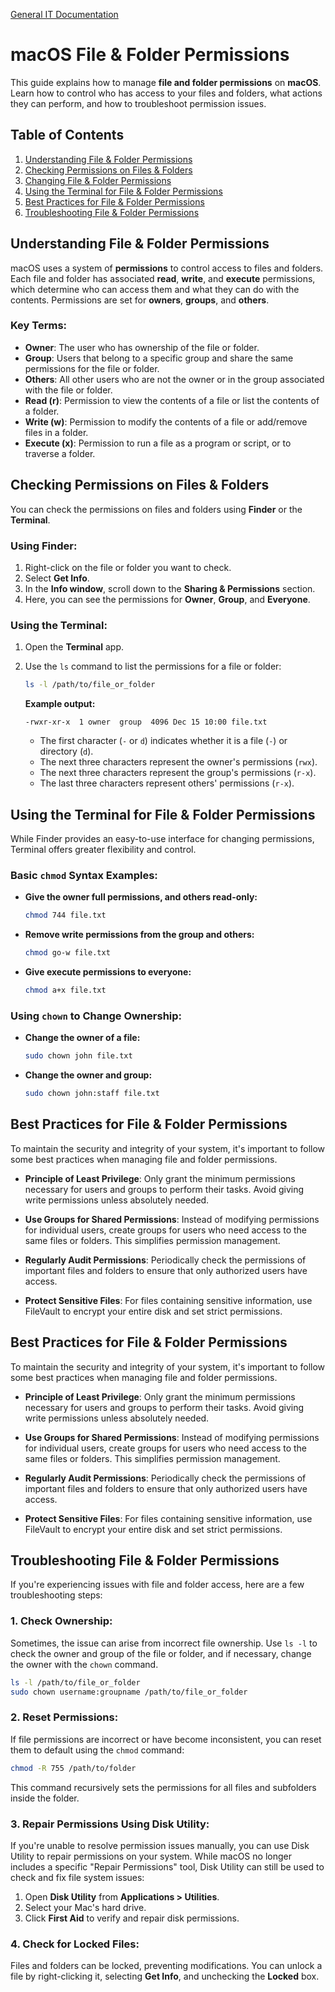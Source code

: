 [General IT Documentation](../README.md)
# macOS File & Folder Permissions

This guide explains how to manage **file and folder permissions** on **macOS**. Learn how to control who has access to your files and folders, what actions they can perform, and how to troubleshoot permission issues.

## Table of Contents

1. [Understanding File & Folder Permissions](#understanding-file--folder-permissions)
2. [Checking Permissions on Files & Folders](#checking-permissions-on-files--folders)
3. [Changing File & Folder Permissions](#changing-file--folder-permissions)
4. [Using the Terminal for File & Folder Permissions](#using-the-terminal-for-file--folder-permissions)
5. [Best Practices for File & Folder Permissions](#best-practices-for-file--folder-permissions)
6. [Troubleshooting File & Folder Permissions](#troubleshooting-file--folder-permissions)

## Understanding File & Folder Permissions

macOS uses a system of **permissions** to control access to files and folders. Each file and folder has associated **read**, **write**, and **execute** permissions, which determine who can access them and what they can do with the contents. Permissions are set for **owners**, **groups**, and **others**.

### Key Terms:
- **Owner**: The user who has ownership of the file or folder.
- **Group**: Users that belong to a specific group and share the same permissions for the file or folder.
- **Others**: All other users who are not the owner or in the group associated with the file or folder.
- **Read (r)**: Permission to view the contents of a file or list the contents of a folder.
- **Write (w)**: Permission to modify the contents of a file or add/remove files in a folder.
- **Execute (x)**: Permission to run a file as a program or script, or to traverse a folder.

## Checking Permissions on Files & Folders

You can check the permissions on files and folders using **Finder** or the **Terminal**.

### Using Finder:
1. Right-click on the file or folder you want to check.
2. Select **Get Info**.
3. In the **Info window**, scroll down to the **Sharing & Permissions** section.
4. Here, you can see the permissions for **Owner**, **Group**, and **Everyone**.

### Using the Terminal:
1. Open the **Terminal** app.
2. Use the `ls` command to list the permissions for a file or folder:

   ```bash
   ls -l /path/to/file_or_folder
   ```

   **Example output:**

   ```
   -rwxr-xr-x  1 owner  group  4096 Dec 15 10:00 file.txt
   ```

   - The first character (`-` or `d`) indicates whether it is a file (`-`) or directory (`d`).
   - The next three characters represent the owner's permissions (`rwx`).
   - The next three characters represent the group's permissions (`r-x`).
   - The last three characters represent others' permissions (`r-x`).

## Using the Terminal for File & Folder Permissions

While Finder provides an easy-to-use interface for changing permissions, Terminal offers greater flexibility and control.

### Basic `chmod` Syntax Examples:

- **Give the owner full permissions, and others read-only:**

  ```bash
  chmod 744 file.txt
  ```

- **Remove write permissions from the group and others:**

  ```bash
  chmod go-w file.txt
  ```

- **Give execute permissions to everyone:**

  ```bash
  chmod a+x file.txt
  ```

### Using `chown` to Change Ownership:

- **Change the owner of a file:**

  ```bash
  sudo chown john file.txt
  ```

- **Change the owner and group:**

  ```bash
  sudo chown john:staff file.txt
  ```
## Best Practices for File & Folder Permissions

To maintain the security and integrity of your system, it's important to follow some best practices when managing file and folder permissions.

- **Principle of Least Privilege**: Only grant the minimum permissions necessary for users and groups to perform their tasks. Avoid giving write permissions unless absolutely needed.

- **Use Groups for Shared Permissions**: Instead of modifying permissions for individual users, create groups for users who need access to the same files or folders. This simplifies permission management.

- **Regularly Audit Permissions**: Periodically check the permissions of important files and folders to ensure that only authorized users have access.

- **Protect Sensitive Files**: For files containing sensitive information, use FileVault to encrypt your entire disk and set strict permissions.

## Best Practices for File & Folder Permissions

To maintain the security and integrity of your system, it's important to follow some best practices when managing file and folder permissions.

- **Principle of Least Privilege**: Only grant the minimum permissions necessary for users and groups to perform their tasks. Avoid giving write permissions unless absolutely needed.

- **Use Groups for Shared Permissions**: Instead of modifying permissions for individual users, create groups for users who need access to the same files or folders. This simplifies permission management.

- **Regularly Audit Permissions**: Periodically check the permissions of important files and folders to ensure that only authorized users have access.

- **Protect Sensitive Files**: For files containing sensitive information, use FileVault to encrypt your entire disk and set strict permissions.

## Troubleshooting File & Folder Permissions

If you're experiencing issues with file and folder access, here are a few troubleshooting steps:

### 1. Check Ownership:
Sometimes, the issue can arise from incorrect file ownership. Use `ls -l` to check the owner and group of the file or folder, and if necessary, change the owner with the `chown` command.

```bash
ls -l /path/to/file_or_folder
sudo chown username:groupname /path/to/file_or_folder
```

### 2. Reset Permissions:
If file permissions are incorrect or have become inconsistent, you can reset them to default using the `chmod` command:

```bash
chmod -R 755 /path/to/folder
```

This command recursively sets the permissions for all files and subfolders inside the folder.

### 3. Repair Permissions Using Disk Utility:
If you're unable to resolve permission issues manually, you can use Disk Utility to repair permissions on your system. While macOS no longer includes a specific "Repair Permissions" tool, Disk Utility can still be used to check and fix file system issues:

1. Open **Disk Utility** from **Applications > Utilities**.
2. Select your Mac's hard drive.
3. Click **First Aid** to verify and repair disk permissions.

### 4. Check for Locked Files:
Files and folders can be locked, preventing modifications. You can unlock a file by right-clicking it, selecting **Get Info**, and unchecking the **Locked** box.
